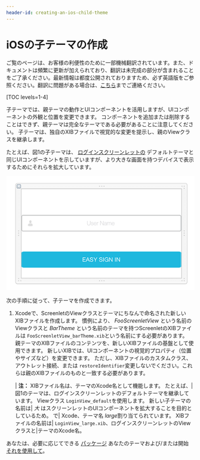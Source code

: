 ```yaml
---
header-id: creating-an-ios-child-theme
---
```


# iOSの子テーマの作成

<p class="alert alert-info"><span class="wysiwyg-color-blue120">ご覧のページは、お客様の利便性のために一部機械翻訳されています。また、ドキュメントは頻繁に更新が加えられており、翻訳は未完成の部分が含まれることをご了承ください。最新情報は都度公開されておりますため、必ず英語版をご参照ください。翻訳に問題がある場合は、<a href="mailto:support-content-jp@liferay.com">こちら</a>までご連絡ください。</span></p>

[TOC levels=1-4]

子テーマでは、親テーマの動作とUIコンポーネントを活用しますが、UIコンポーネントの外観と位置を変更できます。 コンポーネントを追加または削除することはできず、親テーマは完全なテーマである必要があることに注意してください。 子テーマは、独自のXIBファイルで視覚的な変更を提示し、親のViewクラスを継承します。

たとえば、図1の子テーマは、 [ログインスクリーンレットの](https://github.com/liferay/liferay-screens/tree/master/ios/Framework/Core/Auth/LoginScreenlet) デフォルトテーマと同じUIコンポーネントを示していますが、より大きな画面を持つデバイスで表示するためにそれらを拡大しています。

![図1：UIコンポーネントは、子テーマのXIBファイルの例で拡大されています。](../../../../images/screens-ios-xcode-child-theme.png)

次の手順に従って、子テーマを作成できます。

1.  Xcodeで、ScreenletのViewクラスとテーマにちなんで命名された新しいXIBファイルを作成します。 慣例により、 *FooScreenletView* という名前のViewクラスと *BarTheme* という名前のテーマを持つScreenletのXIBファイルは `FooScreenletView_barTheme.xib`という名前にする必要があります。 親テーマのXIBファイルのコンテンツを、新しいXIBファイルの基盤として使用できます。 新しいXIBでは、UIコンポーネントの視覚的プロパティ（位置やサイズなど）を変更できます。 ただし、XIBファイルのカスタムクラス、アウトレット接続、または `restoreIdentifier`変更しないでください。これらは親のXIBファイルのものと一致する必要があります。

    | **注：** XIBファイル名は、テーマのXcode名として機能します。 たとえば、|図1のテーマは、ログインスクリーンレットのデフォルトテーマを継承しています。 Viewクラス `LoginView_default`を使用します。 新しい子テーマの名前は| *大* はスクリーンレットのUIコンポーネントを拡大することを目的としているため。 で| Xcode、テーマ名 *large*割り当てられています。 XIBファイルの名前は| `LoginView_large.xib`、ログインスクリーンレットのViewクラスと|テーマのXcode名。

あなたは、必要に応じてできる [パッケージ](/docs/7-1/tutorials/-/knowledge_base/t/packaging-ios-themes) あなたのテーマおよび/または開始 [それを使用して](/docs/7-1/tutorials/-/knowledge_base/t/using-themes-in-ios-screenlets)。
